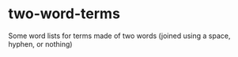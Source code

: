 # two-word-terms
Some word lists for terms made of two words (joined using a space, hyphen, or nothing)

